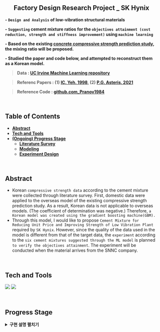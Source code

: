 <h2 align="center">Factory Design Research Project _ SK Hynix</h2>

**- `Design and Analysis` of low-vibration structural materials**

**- `Suggesting` cement mixture ratios for the `objectives attainment (cost reduction, strength and stiffness improvement)` using `machine learning`**   

**- Based on the existing [concrete compressive strength prediction study](https://github.com/P-uyoung/AI-research/tree/master/Concrete), the mixing ratio will be proposed.**

**- Studied the paper and code below, and attempted to reconstruct them as a Korean model.**

> **Data : [UC Irvine Machine Learning repository](https://archive.ics.uci.edu/ml/datasets/concrete+compressive+strength)**

> **Referenc Papers : (1) [IC. Yeh. 1998](https://www.sciencedirect.com/science/article/pii/S0008884698001653),  (2) [P.G. Asteris. 2021](https://www.sciencedirect.com/science/article/pii/S0008884621000983)**

> **Reference Code : [github.com_Pranov1984](https://github.com/Pranov1984/Prediction-of-cement-compressive-strength-using-stacked-ensemble-modelling/blob/master/Concrete%20Compressive%20Strength%20Prediction-V3.ipynb)**

<br/>

## **Table of Contents** 
<b>

- [Abstract](#Abstract)
- [Tech and Tools](#Tech-and-Tools)
- [(Ongoing) Progress Stage](#Progress-Stage)
  - [Literature Survey](#1-Literature-Survey)
  - [Modeling](#2-Modeling)
  - [Experiment Design](#3-Experiment-Design)
  
</b>
<br/>


## **Abstract**
- Korean `compressive strength data` according to the cement mixture were collected through literature survey. First, domestic data were applied to the overseas model of the existing compressive strength prediction study. As a result, Korean data is not applicable to overseas models. (The coefficient of determination was negative.) Therefore, `a Korean model was created using the gradient boosting machine(GBM).`
- Through this model, I would like to propose `Cement Mixture for Reducing Unit Price and Improving Strength of Low Vibration Plant` required by `SK Hynix`. However, since the quality of the data used in the model is different from that of the target data, the `experiment` according to the `six cement mixtures suggested through the ML model` is planned `to verify the objectives attainment`. The experiment will be conducted when the material arrives from the SNNC company.

<!-- ![](https://github.com/P-uyoung/AI-research/blob/master/Concrete/Fig/baseModel_performance.png)
<img src="https://github.com/P-uyoung/AI-research/blob/master/Concrete/Fig/Feature_Importance.png" width="679" height="280"/> -->

<br/>

## **Tech and Tools**
  <span><img src="https://img.shields.io/badge/Python-05122A?style=flat-square&logo=python"/></span>
  <span><img src="https://img.shields.io/badge/ScikitLearn-F7931E?style=flat-square&logo=ScikitLearn&logoColor=white"></span>
  
<br/>

## **Progress Stage**
<details>
<summary><b>구현 설명 펼치기</b></summary>
<div markdown="1">

</div>
</details>

<br/>

